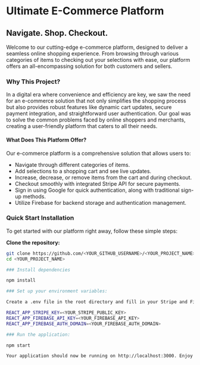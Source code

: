 # Ultimate E-Commerce Platform
## Navigate. Shop. Checkout.

Welcome to our cutting-edge e-commerce platform, designed to deliver a seamless online shopping experience. From browsing through various categories of items to checking out your selections with ease, our platform offers an all-encompassing solution for both customers and sellers.

### Why This Project?
In a digital era where convenience and efficiency are key, we saw the need for an e-commerce solution that not only simplifies the shopping process but also provides robust features like dynamic cart updates, secure payment integration, and straightforward user authentication. Our goal was to solve the common problems faced by online shoppers and merchants, creating a user-friendly platform that caters to all their needs.

#### What Does This Platform Offer?
Our e-commerce platform is a comprehensive solution that allows users to:

- Navigate through different categories of items.
- Add selections to a shopping cart and see live updates.
- Increase, decrease, or remove items from the cart and during checkout.
- Checkout smoothly with integrated Stripe API for secure payments.
- Sign in using Google for quick authentication, along with traditional sign-up methods.
- Utilize Firebase for backend storage and authentication management.

### Quick Start Installation

To get started with our platform right away, follow these simple steps:

**Clone the repository:**

```bash
git clone https://github.com/<YOUR_GITHUB_USERNAME>/<YOUR_PROJECT_NAME>.git
cd <YOUR_PROJECT_NAME>

### Install dependencies

npm install

### Set up your environment variables:

Create a .env file in the root directory and fill in your Stripe and Firebase configuration details.

REACT_APP_STRIPE_KEY=<YOUR_STRIPE_PUBLIC_KEY>
REACT_APP_FIREBASE_API_KEY=<YOUR_FIREBASE_API_KEY>
REACT_APP_FIREBASE_AUTH_DOMAIN=<YOUR_FIREBASE_AUTH_DOMAIN>

### Run the application:

npm start

Your application should now be running on http://localhost:3000. Enjoy exploring and testing the features of our e-commerce platform!
